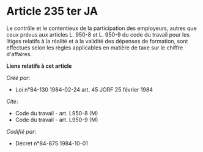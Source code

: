 # Article 235 ter JA

Le contrôle et le contentieux de la participation des employeurs, autres que ceux prévus aux articles L. 950-8 et L. 950-9 du
code du travail pour les litiges relatifs à la réalité et à la validité des dépenses de formation, sont effectués selon les
règles applicables en matière de taxe sur le chiffre d'affaires.

**Liens relatifs à cet article**

_Créé par_:

  - Loi n°84-130 1984-02-24 art. 45 JORF 25 février 1984

_Cite_:

  - Code du travail - art. L950-8 (M)
  - Code du travail - art. L950-9 (M)

_Codifié par_:

  - Décret n°84-875 1984-10-01
